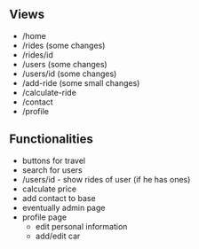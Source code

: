 ## Views
- /home
- /rides (some changes)
- /rides/id
- /users (some changes)
- /users/id (some changes)
- /add-ride (some small changes)
- /calculate-ride
- /contact
- /profile
## Functionalities
- buttons for travel
- search for users
- /users/id - show rides of user (if he has ones)
- calculate price
- add contact to base
- eventually admin page
- profile page
	- edit personal information
	- add/edit car